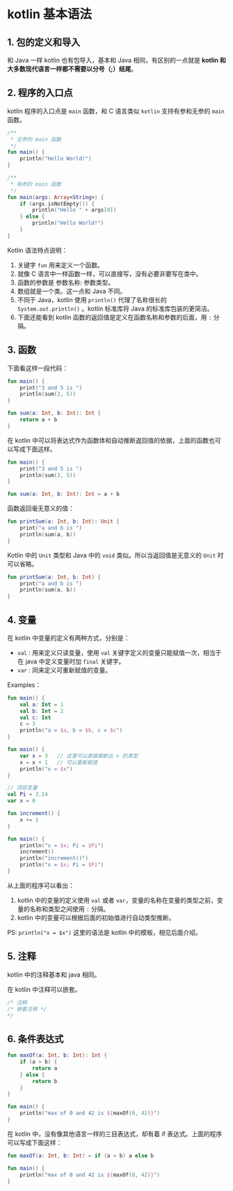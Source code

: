 # kotlin 基本语法

## 1. 包的定义和导入

和 Java 一样 kotlin 也有包导入，基本和 Java 相同，有区别的一点就是 **kotlin 和大多数现代语言一样都不需要以分号（;）结尾**。

## 2. 程序的入口点

kotlin 程序的入口点是 `main` 函数，和 C 语言类似 `kotlin` 支持有参和无参的 `main` 函数。

```kotlin
/**
 * 无参的 main 函数
 */
fun main() {
    println("Hello World!")
}

/**
 * 有参的 main 函数
 */
fun main(args: Array<String>) {
    if (args.isNotEmpty()) {
        println("Hello " + args[0])
    } else {
        println("Hello World!")
    }
}
```

Kotlin 语法特点说明：

1. 关键字 `fun` 用来定义一个函数。
2. 就像 C 语言中一样函数一样，可以直接写，没有必要非要写在类中。
3. 函数的参数是 参数名称: 参数类型。
4. 数组就是一个类。这一点和 Java 不同。
5. 不同于 Java，kotlin 使用 `println()` 代理了名称很长的 `System.out.println()` 。kotlin 标准库将 Java 的标准库包装的更简洁。
6. 下面还能看到 kotlin 函数的返回值是定义在函数名称和参数的后面，用 `:` 分隔。

## 3. 函数

下面看这样一段代码：

```kotlin
fun main() {
    print("3 and 5 is ")
    println(sum(3, 5))
}

fun sum(a: Int, b: Int): Int {
    return a + b
}
```

在 kotlin 中可以将表达式作为函数体和自动推断返回值的依据，上面的函数也可以写成下面这样。

```kotlin
fun main() {
    print("3 and 5 is ")
    println(sum(3, 5))
}

fun sum(a: Int, b: Int): Int = a + b
```

函数返回毫无意义的值：

```kotlin
fun printSum(a: Int, b: Int): Unit {
    print("a and b is ")
    println(sum(a, b))
}
```

Kotlin 中的 `Unit` 类型和 Java 中的 `void` 类似。所以当返回值是无意义的 `Unit` 时可以省略。

```kotlin
fun printSum(a: Int, b: Int) {
    print("a and b is ")
    println(sum(a, b))
}
```

## 4. 变量

在 kotlin 中变量的定义有两种方式，分别是：

+ `val` : 用来定义只读变量，使用 `val` 关键字定义的变量只能赋值一次，相当于在 java 中定义变量时加 `final` 关键字。
+ `var` : 同来定义可重新赋值的变量。

Examples：

```kotlin
fun main() {
    val a: Int = 1
    val b: Int = 2
    val c: Int
    c = 3
    println("a = $a, b = $b, c = $c")
}

fun main() {
    var x = 3   // 这里可以直接推断出 x 的类型
    x = x + 1   // 可以重新赋值
    println("x = $x")
}

// 顶层变量
val Pi = 3.14
var x = 0

fun increment() {
    x += 1
}

fun main() {
    println("x = $x; Pi = $Pi")
    increment()
    println("increment()")
    println("x = $x; Pi = $Pi")
}
```

从上面的程序可以看出：

1. kotlin 中的变量的定义使用 `val` 或者 `var`，变量的名称在变量的类型之前，变量的名称和类型之间使用 `:` 分隔。
2. kotlin 中的变量可以根据后面的初始值进行自动类型推断。

PS: `println("x = $x")` 这里的语法是 kotlin 中的模板，相见后面介绍。

## 5. 注释

kotlin 中的注释基本和 java 相同。

在 kotlin 中注释可以嵌套。

```kotlin
/* 注释
/* 嵌套注释 */
*/
```

## 6. 条件表达式

```kotlin
fun maxOf(a: Int, b: Int): Int {
    if (a > b) {
        return a
    } else {
        return b
    }
}

fun main() {
    println("max of 0 and 42 is ${maxOf(0, 42)}")
}
```

在 kotlin 中，没有像其他语言一样的三目表达式，却有着 if 表达式。上面的程序可以写成下面这样：

```kotlin
fun maxOf(a: Int, b: Int) = if (a > b) a else b

fun main() {
    println("max of 0 and 42 is ${maxOf(0, 42)}")
}
```


